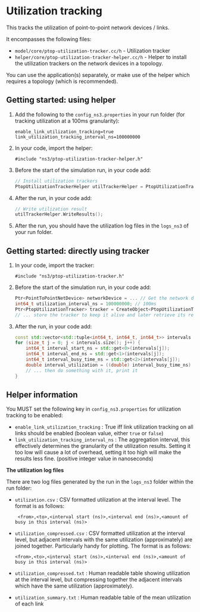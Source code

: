 # Utilization tracking

This tracks the utilization of point-to-point network devices / links.

It encompasses the following files:

* `model/core/ptop-utilization-tracker.cc/h` - Utilization tracker
* `helper/core/ptop-utilization-tracker-helper.cc/h` - Helper to install the utilization trackers on the network devices in a topology.

You can use the application(s) separately, or make use of the helper which requires a topology (which is recommended).


## Getting started: using helper

1. Add the following to the `config_ns3.properties` in your run folder (for tracking utilization at a 100ms granularity):

   ```
   enable_link_utilization_tracking=true
   link_utilization_tracking_interval_ns=100000000
   ```

2. In your code, import the helper:

   ```
   #include "ns3/ptop-utilization-tracker-helper.h"
   ```
   
3. Before the start of the simulation run, in your code add:

   ```c++
   // Install utilization trackers
   PtopUtilizationTrackerHelper utilTrackerHelper = PtopUtilizationTrackerHelper(basicSimulation, topology);
   ```

4. After the run, in your code add:

   ```c++
   // Write utilization result
   utilTrackerHelper.WriteResults();
   ```
   
5. After the run, you should have the utilization log files in the `logs_ns3` of your run folder.


## Getting started: directly using tracker

1. In your code, import the tracker:

   ```
   #include "ns3/ptop-utilization-tracker.h"
   ```
   
2. Before the start of the simulation run, in your code add:

   ```c++
   Ptr<PointToPointNetDevice> networkDevice = ... // Get the network device from somewhere
   int64_t utilization_interval_ns = 100000000; // 100ms
   Ptr<PtopUtilizationTracker> tracker = CreateObject<PtopUtilizationTracker>(networkDevice, utilization_interval_ns);
   // ... store the tracker to keep it alive and later retrieve its results
   ```

3. After the run, in your code add:

   ```c++
   const std::vector<std::tuple<int64_t, int64_t, int64_t>> intervals = tracker->FinalizeUtilization();
   for (size_t j = 0; j < intervals.size(); j++) {
       int64_t interval_start_ns = std::get<0>(intervals[j]);
       int64_t interval_end_ns = std::get<1>(intervals[j]);
       int64_t interval_busy_time_ns = std::get<2>(intervals[j]);
       double interval_utilization = ((double) interval_busy_time_ns) / (double) (interval_end_ns - interval_start_ns);
       // ... then do something with it, print it
   }
   ```


## Helper information

You MUST set the following key in `config_ns3.properties` for utilization tracking to be enabled:

* `enable_link_utilization_tracking` : True iff link utilization tracking on all links should be enabled (boolean value, either `true` or `false`)
* `link_utilization_tracking_interval_ns` : The aggregation interval, this effectively determines the granularity of the utilization results. Setting it too low will cause a lot of overhead, setting it too high will make the results less fine. (positive integer value in nanoseconds)


**The utilization log files**

There are two log files generated by the run in the `logs_ns3` folder within the run folder:

* `utilization.csv` : CSV formatted utilization at the interval level. The format is as follows:

  ```
   <from>,<to>,<interval start (ns)>,<interval end (ns)>,<amount of busy in this interval (ns)>
  ```

* `utilization_compressed.csv` : CSV formatted utilization at the interval level, but adjacent intervals with the same utilization (approximately) are joined together. Particularly handy for plotting. The format is as follows:

   ```
   <from>,<to>,<interval start (ns)>,<interval end (ns)>,<amount of busy in this interval (ns)>
   ```

* `utilization_compressed.txt` : Human readable table showing utilization at the interval level, but compressing together the adjacent intervals which have the same utilization (approximately).

* `utilization_summary.txt` : Human readable table of the mean utilization of each link
